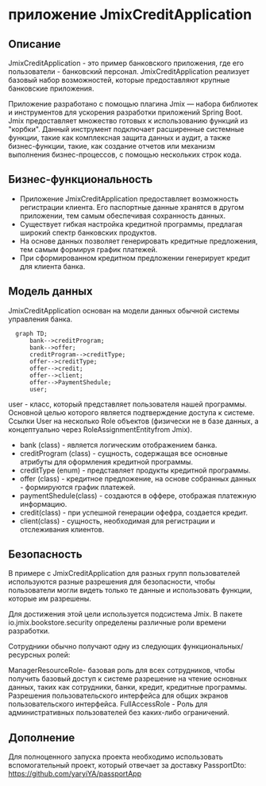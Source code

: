 #  приложение JmixCreditApplication
## Описание 

JmixCreditApplication - это пример банковского приложения, где его пользователи - банковский персонал. JmixCreditApplication реализует
базовый набор возможностей, которые предоставляют крупные банковские приложения.

Приложение разработано с помощью плагина Jmix — набора библиотек и инструментов для ускорения разработки приложений Spring Boot.
Jmix предоставляет множество готовых к использованию функций из "корбки". Данный инструмент
подключает расширенные системные функции, такие как комплексная защита данных и аудит, а также бизнес-функции,
такие, как создание отчетов или механизм выполнения бизнес-процессов, с помощью нескольких строк кода.

## Бизнес-функциональность
* Приложение JmixCreditApplication предоставляет возможность регистрации клиента.  Его паспортные данные хранятся в другом приложении, тем самым обеспечивая сохранность данных.
* Существует гибкая настройка кредитной программы, предлагая широкий спектр банковских продуктов.
* На основе данных позволяет генерировать кредитные предложения, тем самым формируя график платежей.
* При сформированном кредитном предложении генерирует кредит для клиента банка.

## Модель данных
JmixCreditApplication основан на модели данных обычной системы управления банка.

```mermaid
  graph TD;
      bank-->creditProgram;
      bank-->offer;
      creditProgram-->creditType;
      offer-->creditType;
      offer-->credit;
      offer-->client;
      offer-->PaymentShedule;
      user;
```

user - класс, который представляет пользователя нашей программы. Основной целью которого является подтверждение доступа к системе.
Ссылки User на несколько Role объектов (физически не в базе данных, а концептуально через RoleAssignmentEntityfrom Jmix).

* bank (class) -  является логическим отображением банка.
* creditProgram (class) - сущность, содержащая  все основные атрибуты для оформления кредитной программы.
* creditType (enum) - представляет продукты кредитной программы.
* offer (class) - кредитное предложение, на основе собранных данных - формируются график платежей.
* paymentShedule(class) -  создаются в оффере, отображая платежную информацию.
* credit(class) - при успешной генерации офефра, создается кредит.
* client(class) - сущность, необходимая для регистрации и отслеживания клиентов.
  
## Безопасность

В примере с JmixCreditApplication для разных групп пользователей используются разные разрешения для безопасности, чтобы пользователи могли видеть только те данные и использовать функции, которые им разрешены.

Для достижения этой цели используется подсистема Jmix. В пакете io.jmix.bookstore.security определены различные роли времени разработки.

Сотрудники обычно получают одну из следующих функциональных/ресурсных ролей:

ManagerResourceRole- базовая роль для всех сотрудников, чтобы получить базовый доступ к системе
разрешение на чтение основных данных, таких как сотрудники, банки, кредит, кредитные программы.
Разрешения пользовательского интерфейса для общих экранов пользовательского интерфейса.
FullAccessRole - Роль для административных пользователей без каких-либо ограничений.

## Дополнение

Для полноценного запуска проекта необходимо использовать вспомогательный проект, который отвечает за доставку PassportDto:
https://github.com/yaryiYA/passportApp
